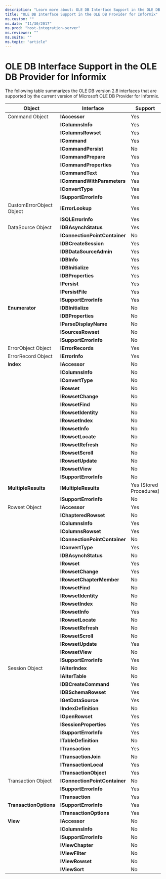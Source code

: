 ```yaml
---
description: "Learn more about: OLE DB Interface Support in the OLE DB Provider for Informix"
title: "OLE DB Interface Support in the OLE DB Provider for Informix"
ms.custom: ""
ms.date: "11/30/2017"
ms.prod: "host-integration-server"
ms.reviewer: ""
ms.suite: ""
ms.topic: "article"
---
```

# OLE DB Interface Support in the OLE DB Provider for Informix
The following table summarizes the OLE DB version 2.8 interfaces that are supported by the current version of Microsoft OLE DB Provider for Informix.  
  
|Object|Interface|Support|  
|------------|---------------|-------------|  
|Command Object|**IAccessor**|Yes|  
||**IColumnsInfo**|Yes|  
||**IColumnsRowset**|Yes|  
||**ICommand**|Yes|  
||**ICommandPersist**|No|  
||**ICommandPrepare**|Yes|  
||**ICommandProperties**|Yes|  
||**ICommandText**|Yes|  
||**ICommandWithParameters**|Yes|  
||**IConvertType**|Yes|  
||**ISupportErrorInfo**|Yes|  
|CustomErrorObject Object|**IErrorLookup**|Yes|  
||**ISQLErrorInfo**|Yes|  
|DataSource Object|**IDBAsynchStatus**|Yes|  
||**IConnectionPointContainer**|No|  
||**IDBCreateSession**|Yes|  
||**IDBDataSourceAdmin**|Yes|  
||**IDBInfo**|Yes|  
||**IDBInitialize**|Yes|  
||**IDBProperties**|Yes|  
||**IPersist**|Yes|  
||**IPersistFile**|Yes|  
||**ISupportErrorInfo**|Yes|  
|**Enumerator**|**IDBInitialize**|No|  
||**IDBProperties**|No|  
||**IParseDisplayName**|No|  
||**ISourcesRowset**|No|  
||**ISupportErrorInfo**|No|  
|ErrorObject Object|**IErrorRecords**|Yes|  
|ErrorRecord Object|**IErrorInfo**|Yes|  
|**Index**|**IAccessor**|No|  
||**IColumnsInfo**|No|  
||**IConvertType**|No|  
||**IRowset**|No|  
||**IRowsetChange**|No|  
||**IRowsetFind**|No|  
||**IRowsetIdentity**|No|  
||**IRowsetIndex**|No|  
||**IRowsetInfo**|No|  
||**IRowsetLocate**|No|  
||**IRowsetRefresh**|No|  
||**IRowsetScroll**|No|  
||**IRowsetUpdate**|No|  
||**IRowsetView**|No|  
||**ISupportErrorInfo**|No|  
|**MultipleResults**|**IMultipleResults**|Yes (Stored Procedures)|  
||**ISupportErrorInfo**|No|  
|Rowset Object|**IAccessor**|Yes|  
||**IChapteredRowset**|No|  
||**IColumnsInfo**|Yes|  
||**IColumnsRowset**|Yes|  
||**IConnectionPointContainer**|No|  
||**IConvertType**|Yes|  
||**IDBAsynchStatus**|No|  
||**IRowset**|Yes|  
||**IRowsetChange**|Yes|  
||**IRowsetChapterMember**|No|  
||**IRowsetFind**|No|  
||**IRowsetIdentity**|No|  
||**IRowsetIndex**|No|  
||**IRowsetInfo**|Yes|  
||**IRowsetLocate**|No|  
||**IRowsetRefresh**|No|  
||**IRowsetScroll**|No|  
||**IRowsetUpdate**|Yes|  
||**IRowsetView**|No|  
||**ISupportErrorInfo**|Yes|  
|Session Object|**IAlterIndex**|No|  
||**IAlterTable**|No|  
||**IDBCreateCommand**|Yes|  
||**IDBSchemaRowset**|Yes|  
||**IGetDataSource**|Yes|  
||**IIndexDefinition**|No|  
||**IOpenRowset**|Yes|  
||**ISessionProperties**|Yes|  
||**ISupportErrorInfo**|Yes|  
||**ITableDefinition**|No|  
||**ITransaction**|Yes|  
||**ITransactionJoin**|No|  
||**ITransactionLocal**|Yes|  
||**ITransactionObject**|Yes|  
|Transaction Object|**IConnectionPointContainer**|No|  
||**ISupportErrorInfo**|Yes|  
||**ITransaction**|Yes|  
|**TransactionOptions**|**ISupportErrorInfo**|Yes|  
||**ITransactionOptions**|Yes|  
|**View**|**IAccessor**|No|  
||**IColumnsInfo**|No|  
||**ISupportErrorInfo**|No|  
||**IViewChapter**|No|  
||**IViewFilter**|No|  
||**IViewRowset**|No|  
||**IViewSort**|No|
